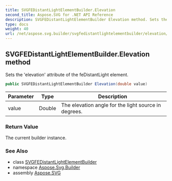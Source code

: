 ```yaml
---
title: SVGFEDistantLightElementBuilder.Elevation
second_title: Aspose.SVG for .NET API Reference
description: SVGFEDistantLightElementBuilder Elevation method. Sets the elevation attribute of the feDistantLight element
type: docs
weight: 40
url: /net/aspose.svg.builder/svgfedistantlightelementbuilder/elevation/
---
```

## SVGFEDistantLightElementBuilder.Elevation method

Sets the 'elevation' attribute of the feDistantLight element.

```csharp
public SVGFEDistantLightElementBuilder Elevation(double value)
```

| Parameter | Type | Description |
| --- | --- | --- |
| value | Double | The elevation angle for the light source in degrees. |

### Return Value

The current builder instance.

### See Also

* class [SVGFEDistantLightElementBuilder](../)
* namespace [Aspose.Svg.Builder](../../../aspose.svg.builder/)
* assembly [Aspose.SVG](../../../)
